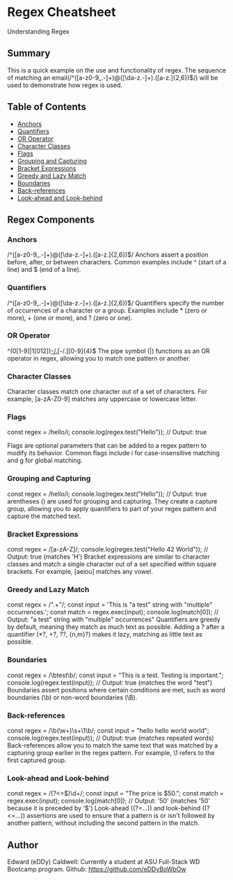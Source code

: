 # Regex Cheatsheet
Understanding Regex

## Summary
This is a quick example on the use and functionality of regex. The sequence of matching an email(/^([a-z0-9_.-]+)@([\da-z.-]+).([a-z.]{2,6})$/) will be used to demonstrate how regex is used.

## Table of Contents

- [Anchors](#anchors)
- [Quantifiers](#quantifiers)
- [OR Operator](#or-operator)
- [Character Classes](#character-classes)
- [Flags](#flags)
- [Grouping and Capturing](#grouping-and-capturing)
- [Bracket Expressions](#bracket-expressions)
- [Greedy and Lazy Match](#greedy-and-lazy-match)
- [Boundaries](#boundaries)
- [Back-references](#back-references)
- [Look-ahead and Look-behind](#look-ahead-and-look-behind)

## Regex Components

### Anchors
/^([a-z0-9_.-]+)@([\da-z.-]+).([a-z.]{2,6})$/
Anchors assert a position before, after, or between characters. Common examples include ^ (start of a line) and $ (end of a line).

### Quantifiers
/^([a-z0-9_.-]+)@([\da-z.-]+).([a-z.]{2,6})$/
Quantifiers specify the number of occurrences of a character or a group. Examples include * (zero or more), + (one or more), and ? (zero or one).

### OR Operator
^(0[1-9]|1[012])[-/.](0[1-9]|[12][0-9]|3[01])[-/.][0-9]{4}$
The pipe symbol (|) functions as an OR operator in regex, allowing you to match one pattern or another.

### Character Classes
Character classes match one character out of a set of characters. For example, [a-zA-Z0-9] matches any uppercase or lowercase letter.

### Flags
const regex = /hello/i;
console.log(regex.test("Hello"));  // Output: true

Flags are optional parameters that can be added to a regex pattern to modify its behavior. Common flags include i for case-insensitive matching and g for global matching.

### Grouping and Capturing
const regex = /hello/i;
console.log(regex.test("Hello"));  // Output: true
arentheses () are used for grouping and capturing. They create a capture group, allowing you to apply quantifiers to part of your regex pattern and capture the matched text.


### Bracket Expressions
const regex = /[a-zA-Z]/;
console.log(regex.test("Hello 42 World"));  // Output: true (matches 'H')
Bracket expressions are similar to character classes and match a single character out of a set specified within square brackets. For example, [aeiou] matches any vowel.


### Greedy and Lazy Match
const regex = /".+"/;
const input = 'This is "a test" string with "multiple" occurrences.';
const match = regex.exec(input);
console.log(match[0]);  // Output: "a test" string with "multiple" occurrences"
Quantifiers are greedy by default, meaning they match as much text as possible. Adding a ? after a quantifier (*?, +?, ??, {n,m}?) makes it lazy, matching as little text as possible.


### Boundaries
const regex = /\btest\b/;
const input = "This is a test. Testing is important.";
console.log(regex.test(input));  // Output: true (matches the word "test")
Boundaries assert positions where certain conditions are met, such as word boundaries (\b) or non-word boundaries (\B).

### Back-references
const regex = /\b(\w+)\s+\1\b/;
const input = "hello hello world world";
console.log(regex.test(input));  // Output: true (matches repeated words)
Back-references allow you to match the same text that was matched by a capturing group earlier in the regex pattern. For example, \1 refers to the first captured group.

### Look-ahead and Look-behind
const regex = /(?<=\$)\d+/;
const input = "The price is $50.";
const match = regex.exec(input);
console.log(match[0]);  // Output: '50' (matches '50' because it is preceded by '$')
Look-ahead ((?=...)) and look-behind ((?<=...)) assertions are used to ensure that a pattern is or isn't followed by another pattern, without including the second pattern in the match.

## Author
Edward (eDDy) Caldwell: Currently a student at ASU Full-Stack WD Bootcamp program. Github: https://github.com/eDDyBoWbOw
